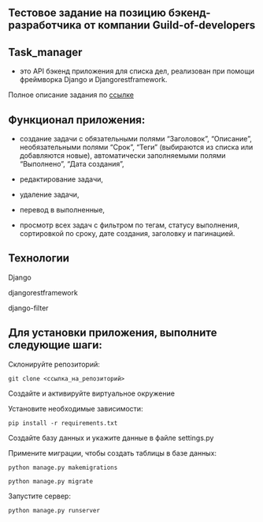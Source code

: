 ## Тестовое задание на позицию бэкенд-разработчика от компании Guild-of-developers

## Task_manager 

- это API бэкенд приложения для списка дел, реализован при помощи фреймворка Django и Djangorestframework.

Полное описание задания по [ссылке](https://netology.ru/profile/program/keys-pd/lessons/451721/lesson_items/2440849)

## Функционал приложения:

* создание задачи с обязательными полями “Заголовок”, “Описание”, необязательными полями “Срок”, “Теги” (выбираются из списка или добавляются новые), автоматически заполняемыми полями “Выполнено”, “Дата создания”,

* редактирование задачи,

* удаление задачи,

* перевод в выполненные,

* просмотр всех задач с фильтром по тегам, статусу выполнения, сортировкой по сроку, дате создания, заголовку и пагинацией.

## Технологии

Django

djangorestframework

django-filter

## Для установки приложения, выполните следующие шаги:

Склонируйте репозиторий:

`git clone <ссылка_на_репозиторий>`

Создайте и активируйте виртуальное окружение

Установите необходимые зависимости:

`pip install -r requirements.txt`

Создайте базу данных и укажите данные в файле settings.py

Примените миграции, чтобы создать таблицы в базе данных:

`python manage.py makemigrations`

`python manage.py migrate`

Запустите сервер:

`python manage.py runserver`
